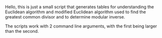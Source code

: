 Hello, this is just a small script that generates tables for understanding the
Euclidean algorithm and modified Euclidean algorithm used to find the greatest
common divisor and to determine modular inverse.

The scripts work with 2 command line arguments, with the first being larger than
the second.
